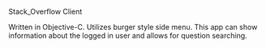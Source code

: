 Stack_Overflow Client

Written in Objective-C. Utilizes burger style side menu. This app can show information about the logged in user and allows for question searching.